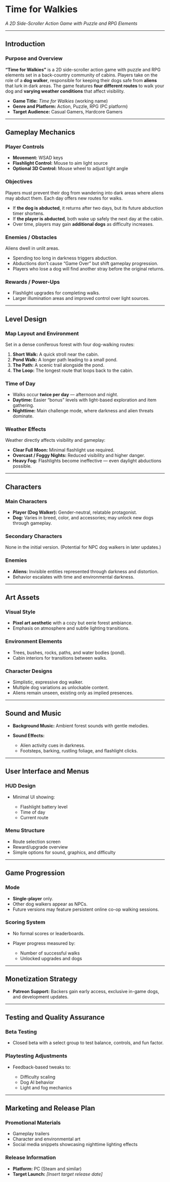 # **Time for Walkies**

*A 2D Side-Scroller Action Game with Puzzle and RPG Elements*

---

## **Introduction**

### **Purpose and Overview**

**“Time for Walkies”** is a 2D side-scroller action game with puzzle and RPG elements set in a back-country community of cabins. Players take on the role of a **dog walker**, responsible for keeping their dogs safe from **aliens** that lurk in dark areas.
The game features **four different routes** to walk your dog and **varying weather conditions** that affect visibility.

* **Game Title:** *Time for Walkies* (working name)
* **Genre and Platform:** Action, Puzzle, RPG (PC platform)
* **Target Audience:** Casual Gamers, Hardcore Gamers

---

## **Gameplay Mechanics**

### **Player Controls**

* **Movement:** WSAD keys
* **Flashlight Control:** Mouse to aim light source
* **Optional 3D Control:** Mouse wheel to adjust light angle

### **Objectives**

Players must prevent their dog from wandering into dark areas where aliens may abduct them.
Each day offers new routes for walks.

* If **the dog is abducted**, it returns after two days, but its future abduction timer shortens.
* If **the player is abducted**, both wake up safely the next day at the cabin.
* Over time, players may gain **additional dogs** as difficulty increases.

### **Enemies / Obstacles**

Aliens dwell in unlit areas.

* Spending too long in darkness triggers abduction.
* Abductions don’t cause “Game Over” but shift gameplay progression.
* Players who lose a dog will find another stray before the original returns.

### **Rewards / Power-Ups**

* Flashlight upgrades for completing walks.
* Larger illumination areas and improved control over light sources.

---

## **Level Design**

### **Map Layout and Environment**

Set in a dense coniferous forest with four dog-walking routes:

1. **Short Walk:** A quick stroll near the cabin.
2. **Pond Walk:** A longer path leading to a small pond.
3. **The Path:** A scenic trail alongside the pond.
4. **The Loop:** The longest route that loops back to the cabin.

### **Time of Day**

* Walks occur **twice per day** — afternoon and night.
* **Daytime:** Easier “bonus” levels with light-based exploration and item gathering.
* **Nighttime:** Main challenge mode, where darkness and alien threats dominate.

### **Weather Effects**

Weather directly affects visibility and gameplay:

* **Clear Full Moon:** Minimal flashlight use required.
* **Overcast / Foggy Nights:** Reduced visibility and higher danger.
* **Heavy Fog:** Flashlights become ineffective — even daylight abductions possible.

---

## **Characters**

### **Main Characters**

* **Player (Dog Walker):** Gender-neutral, relatable protagonist.
* **Dog:** Varies in breed, color, and accessories; may unlock new dogs through gameplay.

### **Secondary Characters**

None in the initial version. (Potential for NPC dog walkers in later updates.)

### **Enemies**

* **Aliens:** Invisible entities represented through darkness and distortion.
* Behavior escalates with time and environmental darkness.

---

## **Art Assets**

### **Visual Style**

* **Pixel art aesthetic** with a cozy but eerie forest ambiance.
* Emphasis on atmosphere and subtle lighting transitions.

### **Environment Elements**

* Trees, bushes, rocks, paths, and water bodies (pond).
* Cabin interiors for transitions between walks.

### **Character Designs**

* Simplistic, expressive dog walker.
* Multiple dog variations as unlockable content.
* Aliens remain unseen, existing only as implied presences.

---

## **Sound and Music**

* **Background Music:** Ambient forest sounds with gentle melodies.
* **Sound Effects:**

  * Alien activity cues in darkness.
  * Footsteps, barking, rustling foliage, and flashlight clicks.

---

## **User Interface and Menus**

### **HUD Design**

* Minimal UI showing:

  * Flashlight battery level
  * Time of day
  * Current route

### **Menu Structure**

* Route selection screen
* Reward/upgrade overview
* Simple options for sound, graphics, and difficulty

---

## **Game Progression**

### **Mode**

* **Single-player** only.
* Other dog walkers appear as NPCs.
* Future versions may feature persistent online co-op walking sessions.

### **Scoring System**

* No formal scores or leaderboards.
* Player progress measured by:

  * Number of successful walks
  * Unlocked upgrades and dogs

---

## **Monetization Strategy**

* **Patreon Support:**
  Backers gain early access, exclusive in-game dogs, and development updates.

---

## **Testing and Quality Assurance**

### **Beta Testing**

* Closed beta with a select group to test balance, controls, and fun factor.

### **Playtesting Adjustments**

* Feedback-based tweaks to:

  * Difficulty scaling
  * Dog AI behavior
  * Light and fog mechanics

---

## **Marketing and Release Plan**

### **Promotional Materials**

* Gameplay trailers
* Character and environmental art
* Social media snippets showcasing nighttime lighting effects

### **Release Information**

* **Platform:** PC (Steam and similar)
* **Target Launch:** *[Insert target release date]*
